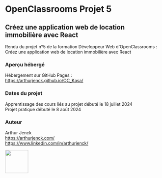 # OpenClassrooms Projet 5

## Créez une application web de location immobilière avec React

Rendu du projet n°5 de la formation Développeur Web d'OpenClassrooms : Créez une application web de location immobilière avec React

### Aperçu hébergé

Hébergement sur GitHub Pages :  
https://arthurjenck.github.io/OC_Kasa/

### Dates du projet

Apprentissage des cours liés au projet débuté le 18 juillet 2024  
Projet pratique débuté le 8 août 2024

### Auteur

Arthur Jenck  
https://arthurjenck.com/  
https://www.linkedin.com/in/arthurjenck/

<img src="https://i.ibb.co/grKRmmn/Logo-Jaune-PNG.png" width="75">
